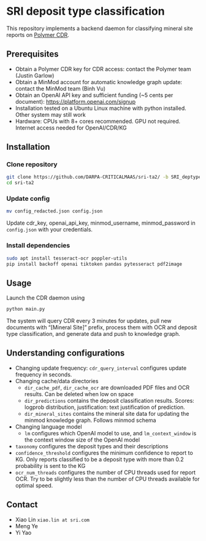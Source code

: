 
# SRI deposit type classification

This repository implements a backend daemon for classifying mineral site reports on [Polymer CDR](https://docs.polymer.rocks/cdr).

## Prerequisites
* Obtain a Polymer CDR key for CDR access: contact the Polymer team (Justin Garlow)
* Obtain a MinMod account for automatic knowledge graph update: contact the MinMod team (Binh Vu)
* Obtain an OpenAI API key and sufficient funding (~5 cents per document): https://platform.openai.com/signup
* Installation tested on a Ubuntu Linux machine with python installed. Other system may still work
* Hardware: CPUs with 8+ cores recommended. GPU not required. Internet access needed for OpenAI/CDR/KG

## Installation
### Clone repository
```bash
git clone https://github.com/DARPA-CRITICALMAAS/sri-ta2/ -b SRI_deptype_app
cd sri-ta2
```
### Update config
```bash
mv config_redacted.json config.json
``` 
Update cdr_key, openai_api_key, minmod_username, minmod_password in `config.json` with your credentials.

### Install dependencies
```bash
sudo apt install tesseract-ocr poppler-utils
pip install backoff openai tiktoken pandas pytesseract pdf2image
```


## Usage
Launch the CDR daemon using
```bash
python main.py
```
The system will query CDR every 3 minutes for updates, pull new documents with “[Mineral Site]” prefix, process them with OCR and deposit type classification, and generate data and push to knowledge graph.

## Understanding configurations
* Changing update frequency: `cdr_query_interval` configures update frequency in seconds.
* Changing cache/data directories
  * `dir_cache_pdf`, `dir_cache_ocr` are downloaded PDF files and OCR results. Can be deleted when low on space
  * `dir_predictions` contains the deposit classification results. Scores: logprob distribution, justification: text justification of prediction. 
  * `dir_mineral_sites` contains the mineral site data for updating the minmod knowledge graph. Follows minmod schema
* Changing language model
  * `lm` configures which OpenAI model to use, and `lm_context_window` is the context window size of the OpenAI model
* `taxonomy` configures the deposit types and their descriptions
* `confidence_threshold` configures the minimum confidence to report to KG. Only reports classified to be a deposit type with more than 0.2 probability is sent to the KG
* `ocr_num_threads` configures the number of CPU threads used for report OCR. Try to be slightly less than the number of CPU threads available for optimal speed.

## Contact

- Xiao Lin `xiao.lin at sri.com`
- Meng Ye
- Yi Yao